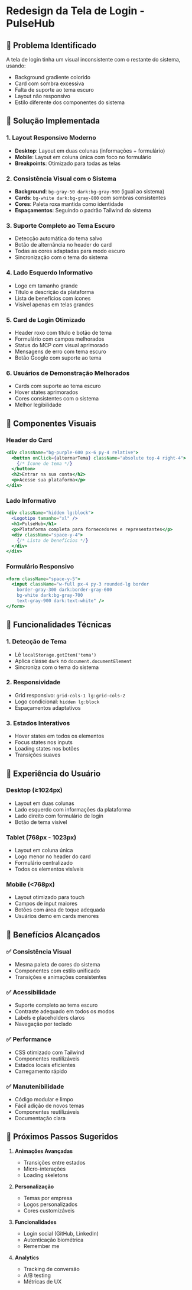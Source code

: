 # Redesign da Tela de Login - PulseHub

## 🎯 Problema Identificado
A tela de login tinha um visual inconsistente com o restante do sistema, usando:
- Background gradiente colorido
- Card com sombra excessiva
- Falta de suporte ao tema escuro
- Layout não responsivo
- Estilo diferente dos componentes do sistema

## 🚀 Solução Implementada

### 1. **Layout Responsivo Moderno**
- **Desktop**: Layout em duas colunas (informações + formulário)
- **Mobile**: Layout em coluna única com foco no formulário
- **Breakpoints**: Otimizado para todas as telas

### 2. **Consistência Visual com o Sistema**
- **Background**: `bg-gray-50 dark:bg-gray-900` (igual ao sistema)
- **Cards**: `bg-white dark:bg-gray-800` com sombras consistentes
- **Cores**: Paleta roxa mantida como identidade
- **Espaçamentos**: Seguindo o padrão Tailwind do sistema

### 3. **Suporte Completo ao Tema Escuro**
- Detecção automática do tema salvo
- Botão de alternância no header do card
- Todas as cores adaptadas para modo escuro
- Sincronização com o tema do sistema

### 4. **Lado Esquerdo Informativo**
- Logo em tamanho grande
- Título e descrição da plataforma
- Lista de benefícios com ícones
- Visível apenas em telas grandes

### 5. **Card de Login Otimizado**
- Header roxo com título e botão de tema
- Formulário com campos melhorados
- Status do MCP com visual aprimorado
- Mensagens de erro com tema escuro
- Botão Google com suporte ao tema

### 6. **Usuários de Demonstração Melhorados**
- Cards com suporte ao tema escuro
- Hover states aprimorados
- Cores consistentes com o sistema
- Melhor legibilidade

## 🎨 Componentes Visuais

### Header do Card
```jsx
<div className="bg-purple-600 px-6 py-4 relative">
  <button onClick={alternarTema} className="absolute top-4 right-4">
    {/* Ícone de tema */}
  </button>
  <h2>Entrar na sua conta</h2>
  <p>Acesse sua plataforma</p>
</div>
```

### Lado Informativo
```jsx
<div className="hidden lg:block">
  <Logotipo tamanho="xl" />
  <h1>PulseHub</h1>
  <p>Plataforma completa para fornecedores e representantes</p>
  <div className="space-y-4">
    {/* Lista de benefícios */}
  </div>
</div>
```

### Formulário Responsivo
```jsx
<form className="space-y-5">
  <input className="w-full px-4 py-3 rounded-lg border 
    border-gray-300 dark:border-gray-600 
    bg-white dark:bg-gray-700 
    text-gray-900 dark:text-white" />
</form>
```

## 🔧 Funcionalidades Técnicas

### 1. **Detecção de Tema**
- Lê `localStorage.getItem('tema')`
- Aplica classe `dark` no `document.documentElement`
- Sincroniza com o tema do sistema

### 2. **Responsividade**
- Grid responsivo: `grid-cols-1 lg:grid-cols-2`
- Logo condicional: `hidden lg:block`
- Espaçamentos adaptativos

### 3. **Estados Interativos**
- Hover states em todos os elementos
- Focus states nos inputs
- Loading states nos botões
- Transições suaves

## 📱 Experiência do Usuário

### Desktop (≥1024px)
- Layout em duas colunas
- Lado esquerdo com informações da plataforma
- Lado direito com formulário de login
- Botão de tema visível

### Tablet (768px - 1023px)
- Layout em coluna única
- Logo menor no header do card
- Formulário centralizado
- Todos os elementos visíveis

### Mobile (<768px)
- Layout otimizado para touch
- Campos de input maiores
- Botões com área de toque adequada
- Usuários demo em cards menores

## 🎯 Benefícios Alcançados

### ✅ Consistência Visual
- Mesma paleta de cores do sistema
- Componentes com estilo unificado
- Transições e animações consistentes

### ✅ Acessibilidade
- Suporte completo ao tema escuro
- Contraste adequado em todos os modos
- Labels e placeholders claros
- Navegação por teclado

### ✅ Performance
- CSS otimizado com Tailwind
- Componentes reutilizáveis
- Estados locais eficientes
- Carregamento rápido

### ✅ Manutenibilidade
- Código modular e limpo
- Fácil adição de novos temas
- Componentes reutilizáveis
- Documentação clara

## 🔄 Próximos Passos Sugeridos

1. **Animações Avançadas**
   - Transições entre estados
   - Micro-interações
   - Loading skeletons

2. **Personalização**
   - Temas por empresa
   - Logos personalizados
   - Cores customizáveis

3. **Funcionalidades**
   - Login social (GitHub, LinkedIn)
   - Autenticação biométrica
   - Remember me

4. **Analytics**
   - Tracking de conversão
   - A/B testing
   - Métricas de UX